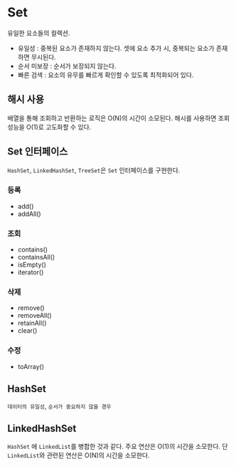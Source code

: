 
# Set
유일한 요소들의 컬렉션.
+ 유일성 : 중복된 요소가 존재하지 않는다. 셋에 요소 추가 시, 중복되는 요소가 존재하면 무시된다.
+ 순서 미보장 : 순서가 보장되지 않는다.
+ 빠른 검색 : 요소의 유무를 빠르게 확인할 수 있도록 최적화되어 있다.


## 해시 사용
배열을 통해 조회하고 반환하는 로직은 O(N)의 시간이 소모된다. 해시를 사용하면 조회 성능을 O(1)로 고도화할 수 있다.


## Set 인터페이스
`HashSet`, `LinkedHashSet`, `TreeSet`은 `Set` 인터페이스를 구현한다.

### 등록
+ add()
+ addAll()

### 조회
+ contains()
+ containsAll()
+ isEmpty()
+ iterator()

### 삭제
+ remove()
+ removeAll()
+ retainAll()
+ clear()

### 수정
+ toArray()


## HashSet 

`데이터의 유일성`, `순서가 중요하지 않을 경우`

## LinkedHashSet 

`HashSet` 에 `LinkedList`를 병합한 것과 같다. 주요 연산은 O(1)의 시간을 소모한다. 단 `LinkedList`와 관련된 연산은 O(N)의 시간을 소모한다.
